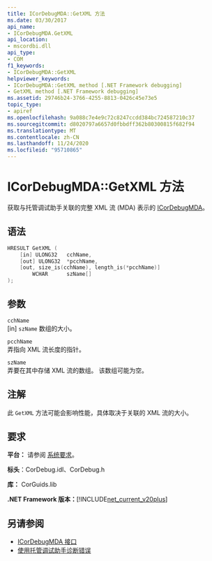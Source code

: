 ```yaml
---
title: ICorDebugMDA::GetXML 方法
ms.date: 03/30/2017
api_name:
- ICorDebugMDA.GetXML
api_location:
- mscordbi.dll
api_type:
- COM
f1_keywords:
- ICorDebugMDA::GetXML
helpviewer_keywords:
- ICorDebugMDA::GetXML method [.NET Framework debugging]
- GetXML method [.NET Framework debugging]
ms.assetid: 29746b24-3766-4255-8813-0426c45e73e5
topic_type:
- apiref
ms.openlocfilehash: 9a088c7e4e9c72c8247ccdd384bc724587210c37
ms.sourcegitcommit: d8020797a6657d0fbbdff362b80300815f682f94
ms.translationtype: MT
ms.contentlocale: zh-CN
ms.lasthandoff: 11/24/2020
ms.locfileid: "95710865"
---
```

# <a name="icordebugmdagetxml-method"></a>ICorDebugMDA::GetXML 方法

获取与托管调试助手关联的完整 XML 流 (MDA) 表示的 [ICorDebugMDA](icordebugmda-interface.md)。  
  
## <a name="syntax"></a>语法  
  
```cpp  
HRESULT GetXML (  
    [in] ULONG32   cchName,  
    [out] ULONG32  *pcchName,  
    [out, size_is(cchName), length_is(*pcchName)]  
        WCHAR      szName[]  
);  
```  
  
## <a name="parameters"></a>参数  

 `cchName`  
 [in] `szName` 数组的大小。  
  
 `pcchName`  
 弄指向 XML 流长度的指针。  
  
 `szName`  
 弄要在其中存储 XML 流的数组。 该数组可能为空。  
  
## <a name="remarks"></a>注解  

 此 `GetXML` 方法可能会影响性能，具体取决于关联的 XML 流的大小。  
  
## <a name="requirements"></a>要求  

 **平台：** 请参阅 [系统要求](../../get-started/system-requirements.md)。  
  
 **标头**：CorDebug.idl、CorDebug.h  
  
 **库：** CorGuids.lib  
  
 **.NET Framework 版本：**[!INCLUDE[net_current_v20plus](../../../../includes/net-current-v20plus-md.md)]  
  
## <a name="see-also"></a>另请参阅

- [ICorDebugMDA 接口](icordebugmda-interface.md)
- [使用托管调试助手诊断错误](../../debug-trace-profile/diagnosing-errors-with-managed-debugging-assistants.md)
